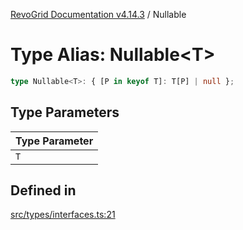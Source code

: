 [RevoGrid Documentation v4.14.3](README.md) / Nullable

# Type Alias: Nullable\<T\>

```ts
type Nullable<T>: { [P in keyof T]: T[P] | null };
```

## Type Parameters

| Type Parameter |
| ------ |
| `T` |

## Defined in

[src/types/interfaces.ts:21](https://github.com/revolist/revogrid/blob/4d3feb8340f534dd1ff6941b4d5b83d4d4e2474c/src/types/interfaces.ts#L21)

